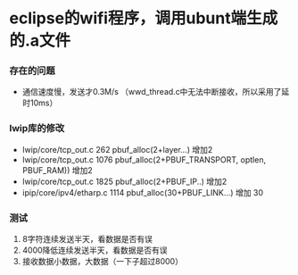 # eclipse的wifi程序，调用ubunt端生成的.a文件

### 存在的问题
* 通信速度慢，发送才0.3M/s （wwd_thread.c中无法中断接收，所以采用了延时10ms）

### lwip库的修改 
* lwip/core/tcp_out.c 262 pbuf_alloc(2+layer...)  增加2
* lwip/core/tcp_out.c 1076  pbuf_alloc(2+PBUF_TRANSPORT, optlen, PBUF_RAM))  增加2
* lwip/core/tcp_out.c 1825  pbuf_alloc(2+PBUF_IP..)  增加2
* ipip/core/ipv4/etharp.c 1114   pbuf_alloc(30+PBUF_LINK...) 增加 30

### 测试
1. 8字符连续发送半天，看数据是否有误
2. 4000降低连续发送半天，看数据是否有误
3. 接收数据小数据，大数据（一下子超过8000）
